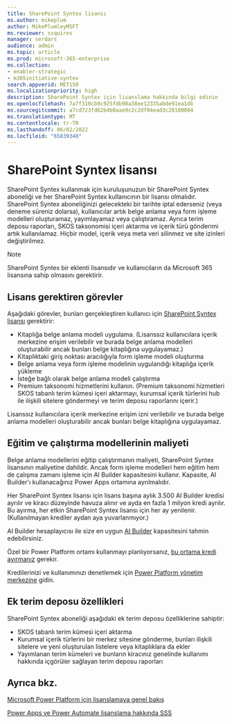 ```yaml
---
title: SharePoint Syntex lisansı
ms.author: mikeplum
author: MikePlumleyMSFT
ms.reviewer: ssquires
manager: serdars
audience: admin
ms.topic: article
ms.prod: microsoft-365-enterprise
ms.collection:
- enabler-strategic
- m365initiative-syntex
search.appverid: MET150
ms.localizationpriority: high
description: SharePoint Syntex için lisanslama hakkında bilgi edinin
ms.openlocfilehash: 7a7f310cb9c925fdb98a38ee12335abde91ea1db
ms.sourcegitcommit: a7cd723fd62b4b0aae9c2c2df04ead3c28180084
ms.translationtype: MT
ms.contentlocale: tr-TR
ms.lasthandoff: 06/02/2022
ms.locfileid: "65839340"
---
```

# <a name="licensing-for-sharepoint-syntex"></a>SharePoint Syntex lisansı

SharePoint Syntex kullanmak için kuruluşunuzun bir SharePoint Syntex aboneliği ve her SharePoint Syntex kullanıcının bir lisansı olmalıdır. SharePoint Syntex aboneliğinizi gelecekteki bir tarihte iptal ederseniz (veya deneme süreniz dolarsa), kullanıcılar artık belge anlama veya form işleme modelleri oluşturamaz, yayımlayamaz veya çalıştıramaz. Ayrıca terim deposu raporları, SKOS taksonomisi içeri aktarma ve içerik türü gönderimi artık kullanılamaz. Hiçbir model, içerik veya meta veri silinmez ve site izinleri değiştirilmez.
 
> [!NOTE] 
> SharePoint Syntex bir eklenti lisansıdır ve kullanıcıların da Microsoft 365 lisansına sahip olmasını gerektirir.
 
## <a name="tasks-requiring-a-license"></a>Lisans gerektiren görevler
 
Aşağıdaki görevler, bunları gerçekleştiren kullanıcı için [SharePoint Syntex lisansı](https://www.microsoft.com/microsoft-365/enterprise/sharepoint-syntex) gerektirir:
 
- Kitaplığa belge anlama modeli uygulama. (Lisanssız kullanıcılara içerik merkezine erişim verilebilir ve burada belge anlama modelleri oluşturabilir ancak bunları belge kitaplığına uygulayamaz.)
- Kitaplıktaki giriş noktası aracılığıyla form işleme modeli oluşturma
- Belge anlama veya form işleme modelinin uygulandığı kitaplığa içerik yükleme
- İsteğe bağlı olarak belge anlama modeli çalıştırma
- Premium taksonomi hizmetlerini kullanın. (Premium taksonomi hizmetleri SKOS tabanlı terim kümesi içeri aktarmayı, kurumsal içerik türlerini hub ile ilişkili sitelere göndermeyi ve terim deposu raporlarını içerir.)

Lisanssız kullanıcılara içerik merkezine erişim izni verilebilir ve burada belge anlama modelleri oluşturabilir ancak bunları belge kitaplığına uygulayamaz.
 
## <a name="cost-of-training-and-running-models"></a>Eğitim ve çalıştırma modellerinin maliyeti
 
Belge anlama modellerini eğitip çalıştırmanın maliyeti, SharePoint Syntex lisansının maliyetine dahildir. Ancak form işleme modelleri hem eğitim hem de çalışma zamanı işleme için AI Builder kapasitesini kullanır. Kapasite, AI Builder'ı kullanacağınız Power Apps ortamına ayrılmalıdır.

Her SharePoint Syntex lisansı için lisans başına aylık 3.500 AI Builder kredisi ayrılır ve kiracı düzeyinde havuza alınır ve ayda en fazla 1 milyon kredi ayrılır. Bu ayırma, her etkin SharePoint Syntex lisansı için her ay yenilenir. (Kullanılmayan krediler aydan aya yuvarlanmıyor.) 

AI Builder hesaplayıcısı ile size en uygun [AI Builder](https://powerapps.microsoft.com/ai-builder-calculator) kapasitesini tahmin edebilirsiniz.

Özel bir Power Platform ortamı kullanmayı planlıyorsanız, [bu ortama kredi ayırmanız](/power-platform/admin/capacity-add-on) gerekir.

Kredilerinizi ve kullanımınızı denetlemek için [Power Platform yönetim merkezine](https://admin.powerplatform.microsoft.com/resources/capacity) gidin.
  
## <a name="additional-term-store-features"></a>Ek terim deposu özellikleri
 
SharePoint Syntex aboneliği aşağıdaki ek terim deposu özelliklerine sahiptir:
 
- SKOS tabanlı terim kümesi içeri aktarma
- Kurumsal içerik türlerini bir merkez sitesine gönderme, bunları ilişkili sitelere ve yeni oluşturulan listelere veya kitaplıklara da ekler
- Yayımlanan terim kümeleri ve bunların kiracınız genelinde kullanımı hakkında içgörüler sağlayan terim deposu raporları


## <a name="see-also"></a>Ayrıca bkz.

[Microsoft Power Platform için lisanslamaya genel bakış](/power-platform/admin/pricing-billing-skus)

[Power Apps ve Power Automate lisanslama hakkında SSS](/power-platform/admin/powerapps-flow-licensing-faq)
